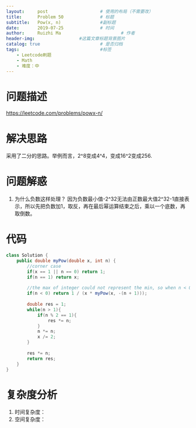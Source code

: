```yaml
---
layout:     post   				    # 使用的布局（不需要改）
title:      Problem 50				# 标题 
subtitle:   Pow(x, n)               #副标题
date:       2019-07-25				# 时间
author:     Ruizhi Ma 						# 作者
header-img:              	#这篇文章标题背景图片
catalog: true 						# 是否归档
tags:								#标签
    - Leetcode刷题
    - Math
    - 难度：中
---
```


# 问题描述
https://leetcode.com/problems/powx-n/

# 解决思路
采用了二分的思路。举例而言，2^8变成4^4，变成16^2变成256.

# 问题解惑
1. 为什么负数这样处理？
因为负数最小值-2^32无法由正数最大值2^32-1直接表示，所以先把负数加1，取反，再在最后幂运算结束之后，乘以一个底数，再取倒数。

# 代码
```java
class Solution {
    public double myPow(double x, int n) {
        //corner case
        if(x == 1 || n == 0) return 1;
        if(n == 1) return x;
        
        //the max of integer could not represent the min, so when n < 0 should be processed this way
        if(n < 0) return 1 / (x * myPow(x, -(n + 1)));
        
        double res = 1;
        while(n > 1){
            if(n % 2 == 1){
                res *= n;
            }
            n *= n;
            x /= 2;
        }
        
        res *= n;
        return res;
    }
}
```
# 复杂度分析
1. 时间复杂度：
2. 空间复杂度：